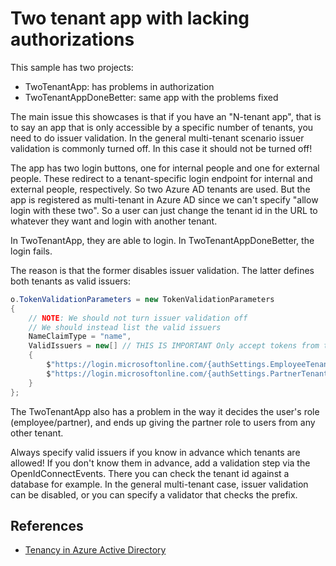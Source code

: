 # Two tenant app with lacking authorizations

This sample has two projects:

* TwoTenantApp: has problems in authorization
* TwoTenantAppDoneBetter: same app with the problems fixed

The main issue this showcases is that if you have an "N-tenant app",
that is to say an app that is only accessible by a specific number of tenants,
you need to do issuer validation.
In the general multi-tenant scenario issuer validation is commonly turned off.
In this case it should not be turned off!

The app has two login buttons, one for internal people and one for external people.
These redirect to a tenant-specific login endpoint for internal and external people, respectively.
So two Azure AD tenants are used.
But the app is registered as multi-tenant in Azure AD since we can't specify "allow login with these two".
So a user can just change the tenant id in the URL to whatever they want and login with another tenant.

In TwoTenantApp, they are able to login.
In TwoTenantAppDoneBetter, the login fails.

The reason is that the former disables issuer validation.
The latter defines both tenants as valid issuers:

```cs
o.TokenValidationParameters = new TokenValidationParameters
{
    // NOTE: We should not turn issuer validation off
    // We should instead list the valid issuers
    NameClaimType = "name",
    ValidIssuers = new[] // THIS IS IMPORTANT Only accept tokens from these tenants
    {
        $"https://login.microsoftonline.com/{authSettings.EmployeeTenantId}/v2.0",
        $"https://login.microsoftonline.com/{authSettings.PartnerTenantId}/v2.0"
    }
};
```

The TwoTenantApp also has a problem in the way it decides the user's role (employee/partner),
and ends up giving the partner role to users from any other tenant.

Always specify valid issuers if you know in advance which tenants are allowed!
If you don't know them in advance, add a validation step via the OpenIdConnectEvents.
There you can check the tenant id against a database for example.
In the general multi-tenant case, issuer validation can be disabled,
or you can specify a validator that checks the prefix.

## References

* [Tenancy in Azure Active Directory](https://docs.microsoft.com/en-us/azure/active-directory/develop/single-and-multi-tenant-apps)